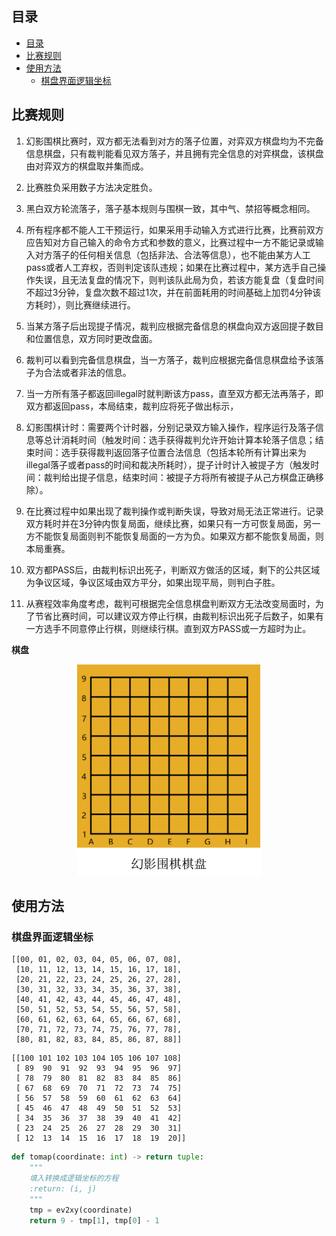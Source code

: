 ## 目录
- [目录](#目录)
- [比赛规则](#比赛规则)
- [使用方法](#使用方法)
  - [棋盘界面逻辑坐标](#棋盘界面逻辑坐标)


## 比赛规则

1. 幻影围棋比赛时，双方都无法看到对方的落子位置，对弈双方棋盘均为不完备信息棋盘，只有裁判能看见双方落子，并且拥有完全信息的对弈棋盘，该棋盘由对弈双方的棋盘取并集而成。  
   
2. 比赛胜负采用数子方法决定胜负。  
   
3. 黑白双方轮流落子，落子基本规则与围棋一致，其中气、禁招等概念相同。  
   
4. 所有程序都不能人工干预运行，如果采用手动输入方式进行比赛，比赛前双方应告知对方自己输入的命令方式和参数的意义，比赛过程中一方不能记录或输入对方落子的任何相关信息（包括非法、合法等信息），也不能由某方人工pass或者人工弃权，否则判定该队违规；如果在比赛过程中，某方选手自己操作失误，且无法复盘的情况下，则判该队此局为负，若该方能复盘（复盘时间不超过3分钟，复盘次数不超过1次，并在前面耗用的时间基础上加罚4分钟该方耗时），则比赛继续进行。  
   
5. 当某方落子后出现提子情况，裁判应根据完备信息的棋盘向双方返回提子数目和位置信息，双方同时更改盘面。  
   
6. 裁判可以看到完备信息棋盘，当一方落子，裁判应根据完备信息棋盘给予该落子为合法或者非法的信息。  
   
7. 当一方所有落子都返回illegal时就判断该方pass，直至双方都无法再落子，即双方都返回pass，本局结束，裁判应将死子做出标示，  
   
8. 幻影围棋计时：需要两个计时器，分别记录双方输入操作，程序运行及落子信息等总计消耗时间（触发时间：选手获得裁判允许开始计算本轮落子信息；结束时间：选手获得裁判返回落子位置合法信息（包括本轮所有计算出来为illegal落子或者pass的时间和裁决所耗时），提子计时计入被提子方（触发时间：裁判给出提子信息，结束时间：被提子方将所有被提子从己方棋盘正确移除）。  
   
9. 在比赛过程中如果出现了裁判操作或判断失误，导致对局无法正常进行。记录双方耗时并在3分钟内恢复局面，继续比赛，如果只有一方可恢复局面，另一方不能恢复局面则判不能恢复局面的一方为负。如果双方都不能恢复局面，则本局重赛。  
   
10. 双方都PASS后，由裁判标识出死子，判断双方做活的区域，剩下的公共区域为争议区域，争议区域由双方平分，如果出现平局，则判白子胜。  
    
11. 从赛程效率角度考虑，裁判可根据完全信息棋盘判断双方无法改变局面时，为了节省比赛时间，可以建议双方停止行棋，由裁判标识出死子后数子，如果有一方选手不同意停止行棋，则继续行棋。直到双方PASS或一方超时为止。

**棋盘**

<div style="text-align: center;">
    <img src="../.github/chessboard.png" alt="棋盘">
</div>

## 使用方法
### 棋盘界面逻辑坐标

```
[[00, 01, 02, 03, 04, 05, 06, 07, 08],
 [10, 11, 12, 13, 14, 15, 16, 17, 18],
 [20, 21, 22, 23, 24, 25, 26, 27, 28],
 [30, 31, 32, 33, 34, 35, 36, 37, 38],
 [40, 41, 42, 43, 44, 45, 46, 47, 48],
 [50, 51, 52, 53, 54, 55, 56, 57, 58],
 [60, 61, 62, 63, 64, 65, 66, 67, 68],
 [70, 71, 72, 73, 74, 75, 76, 77, 78],
 [80, 81, 82, 83, 84, 85, 86, 87, 88]]
```
```
[[100 101 102 103 104 105 106 107 108]
 [ 89  90  91  92  93  94  95  96  97]
 [ 78  79  80  81  82  83  84  85  86]
 [ 67  68  69  70  71  72  73  74  75]
 [ 56  57  58  59  60  61  62  63  64]
 [ 45  46  47  48  49  50  51  52  53]
 [ 34  35  36  37  38  39  40  41  42]
 [ 23  24  25  26  27  28  29  30  31]
 [ 12  13  14  15  16  17  18  19  20]]
```

```python
def tomap(coordinate: int) -> return tuple:
    """
    填入转换成逻辑坐标的方程
    :return: (i, j)
    """
    tmp = ev2xy(coordinate)
    return 9 - tmp[1], tmp[0] - 1 
```


